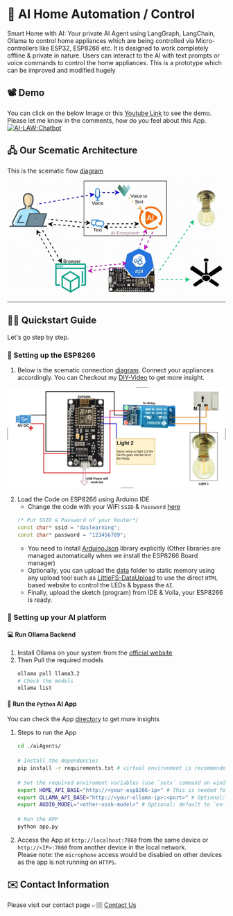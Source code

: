 # 🏡 AI Home Automation / Control
Smart Home with AI: Your private AI Agent using LangGraph, LangChain, Ollama to control home appliances which are being controlled via Micro-controllers like ESP32, ESP8266 etc. It is designed to work completely offline &amp; private in nature. Users can interact to the AI with text prompts or voice commands to control the home appliances. This is a prototype which can be improved and modified hugely

## 📽️ Demo
You can click on the below Image or this [Youtube Link](https://www.youtube.com/watch?v=YZJlYPuJBdM) to see the demo. Please let me know in the comments, how do you feel about this App. <br>
[![AI-LAW-Chatbot](https://img.youtube.com/vi/YZJlYPuJBdM/sddefault.jpg)](https://www.youtube.com/watch?v=YZJlYPuJBdM)

## 🖧 Our Scematic Architecture
This is the scematic flow [diagram](./docs/images/flowDiagram.jpg) <br>
![Flow-Diagram](./docs/animations/aiEsp8266.gif)

---

## 🧑‍💻 Quickstart Guide
Let's go step by step.

### 🦾 Setting up the ESP8266
1. Below is the scematic connection [diagram](./docs/images/wifiSwitch.jpg). Connect your appliances accordingly. You can Checkout my [DIY-Video](https://youtu.be/Xoi3wdvYqV0?si=PjAiNiwiC0Vs7xXj) to get more insight.
<a href="https://youtu.be/Xoi3wdvYqV0?si=4HhcSEV_MDXQLTdh">
  <img src="./docs/images/wifiSwitch.jpg" width="600" alt="ESP8266 Connection">
</a>

2. Load the Code on ESP8266 using Arduino IDE
    * Change the code with your WiFi `SSID` & `Password` [here](./esp8266/ledControlApi.ino)
    ```cpp
    /* Put SSID & Password of your Router*/
    const char* ssid = "daslearning";
    const char* password = "123456789";
    ```
    * You need to install [ArduinoJson](https://github.com/bblanchon/ArduinoJson) library explicitly (Other libraries are managed automatically when we install the ESP8266 Board manager)
    * Optionally, you can upload the [data](./esp8266/data/) folder to static memory using any upload tool such as [LittleFS-DataUpload](https://github.com/earlephilhower/arduino-esp8266littlefs-plugin) to use the direct `HTML` based website to control the LEDs & bypass the `AI`.
    * Finally, upload the sketch (program) from IDE & Volla, your ESP8266 is ready.

### 🤖 Setting up your AI platform

#### 💻 Run Ollama Backend
1. Install Ollama on your system from the [official website](https://ollama.com/download)
2. Then Pull the required models
    ```bash
    ollama pull llama3.2
    # Check the models
    ollama list
    ```

#### 🐍 Run the `Python` AI App
You can check the App [directory](./aiAgents/) to get more insights

1. Steps to run the App
    ```bash
    cd ./aiAgents/

    # Install the dependencies
    pip install -r requirements.txt # virtual environment is recommended

    # Set the required enviroment variables (use `setx` command on windows)
    export HOME_API_BASE="http://<your-esp8266-ip>" # This is needed for the AI app to connect to ESP8266
    export OLLAMA_API_BASE="http://<your-ollama-ip>:<port>" # Optional: defaults to localhost:11434
    export AUDIO_MODEL="<other-vosk-model>" # Optional: default to `en-in` (Indian English small)

    # Run the APP
    python app.py
    ```

2. Access the App at `http://localhost:7860` from the same device or `http://<IP>:7860` from another device in the local network. <br>Please note: the `microphone` access would be disabled on other devices as the app is not running on `HTTPS`.

## ✉️ Contact Information
Please visit our contact page 👉🏽 [Contact Us](https://daslearning.in/contact/)
